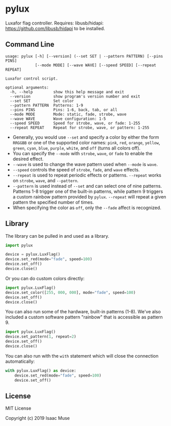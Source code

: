 # pylux

Luxafor flag controller. Requires: libusb/hidapi: https://github.com/libusb/hidapi to be installed.

## Command Line

```
usage: pylux [-h] [--version] (--set SET | --pattern PATTERN) [--pins PINS]
             [--mode MODE] [--wave WAVE] [--speed SPEED] [--repeat REPEAT]

Luxafor control script.

optional arguments:
  -h, --help         show this help message and exit
  --version          show program's version number and exit
  --set SET          Set color
  --pattern PATTERN  Patterns: 1-9
  --pins PINS        Pins: 1-6, back, tab, or all
  --mode MODE        Mode: static, fade, strobe, wave
  --wave WAVE        Wave configuration: 1-5
  --speed SPEED      Speed for strobe, wave, or fade: 1-255
  --repeat REPEAT    Repeat for strobe, wave, or pattern: 1-255
```

- Generally, you would use `--set` and specify a color by either the form `RRGGBB` or one of the supported color names:
  `pink`, `red`, `orange`, `yellow`, `green`, `cyan`, `blue`, `purple`, `white`, and `off` (turns all colors off).
- You can specify the `--mode` with `strobe`, `wave`, or `fade` to enable the desired effect.
- `--wave` is used to change the wave pattern used when `--mode` is `wave`.
- `--speed` controls the speed of `strobe`, `fade`, and `wave` effects.
- `--repeat` is used to repeat periodic effects or patterns. `--repeat` works on `strobe`, `wave`, and `--pattern`.
- `--pattern` is used instead of `--set` and can select one of nine patterns. Patterns 1-8 trigger one of the built-in
  patterns, while pattern 9 triggers a custom rainbow pattern provided by `pylux`. `--repeat` will repeat a given
  pattern the specified number of times.
- When specifying the color as `off`, only the `--fade` affect is recognized.

## Library

The library can be pulled in and used as a library.

```py
import pylux

device = pylux.LuxFlag()
device.set_red(mode="fade", speed=100)
device.set_off()
device.close()
```

Or you can do custom colors directly:

```py
import pylux.LuxFlag()
device.set_color([255, 000, 000], mode="fade", speed=100)
device.set_off()
device.close()
```

You can also run some of the hardware, built-in patterns (1-8). We've also included a custom software pattern "rainbow"
that is accessible as pattern 9.

```py
import pylux.LuxFlag()
device.set_pattern(1, repeat=2)
device.set_off()
device.close()
```

You can also run with the `with` statement which will close the connection automatically:

```py
with pylux.LuxFlag() as device:
    device.set_red(mode="fade", speed=100)
    device.set_off()
```

## License

MIT License

Copyright (c) 2019 Isaac Muse
